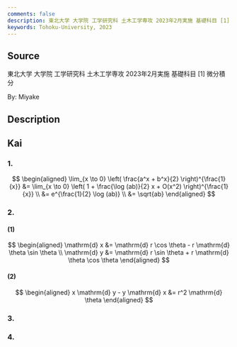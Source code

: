 ```yaml
---
comments: false
description: 東北大学 大学院 工学研究科 土木工学専攻 2023年2月実施 基礎科目 [1] 微分積分
keywords: Tohoku-University, 2023
---
```


## **Source**
東北大学 大学院 工学研究科 土木工学専攻 2023年2月実施 基礎科目 \[1\] 微分積分

By: Miyake

## **Description**

## **Kai**
### 1.

$$
\begin{aligned}
\lim_{x \to 0} \left( \frac{a^x + b^x}{2} \right)^{\frac{1}{x}}
&= \lim_{x \to 0} \left( 1 + \frac{\log (ab)}{2} x + O(x^2) \right)^{\frac{1}{x}}
\\
&= e^{\frac{1}{2} \log (ab)}
\\
&= \sqrt{ab}
\end{aligned}
$$

### 2.
#### (1)

$$
\begin{aligned}
\mathrm{d} x &= \mathrm{d} r \cos \theta - r \mathrm{d} \theta \sin \theta
\\
\mathrm{d} y &= \mathrm{d} r \sin \theta + r \mathrm{d} \theta \cos \theta
\end{aligned}
$$

#### (2)

$$
\begin{aligned}
x \mathrm{d} y - y \mathrm{d} x &= r^2 \mathrm{d} \theta
\end{aligned}
$$

### 3.

### 4. 